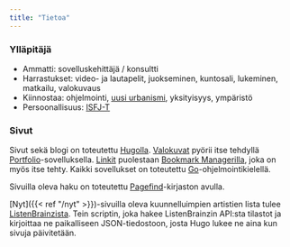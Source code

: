 ```yaml
---
title: "Tietoa"
---
```


### Ylläpitäjä
* Ammatti: sovelluskehittäjä / konsultti
* Harrastukset: video- ja lautapelit, juokseminen, kuntosali, lukeminen, matkailu, valokuvaus
* Kiinnostaa: ohjelmointi, [uusi urbanismi](https://fi.wikipedia.org/wiki/Uusi_urbanismi), yksityisyys, ympäristö
* Persoonallisuus: [ISFJ-T](https://www.16personalities.com/isfj-personality)

### Sivut
Sivut sekä blogi on toteutettu [Hugolla](https://gohugo.io/). [Valokuvat](https://photography.saaste.net/) pyörii itse tehdyllä [Portfolio](https://github.com/saaste/portfolio)-sovelluksella. [Linkit](https://links.saaste.net/) puolestaan [Bookmark Managerilla](https://github.com/saaste/bookmark-manager), joka on myös itse tehty. Kaikki sovellukset on toteutettu [Go](https://go.dev/)-ohjelmointikielellä.

Sivuilla oleva haku on toteutettu [Pagefind](https://pagefind.app/)-kirjaston avulla.

[Nyt]({{< ref "/nyt" >}})-sivuilla oleva kuunnelluimpien artistien lista tulee [ListenBrainzista](https://listenbrainz.org). Tein scriptin, joka hakee ListenBrainzin API:sta tilastot ja kirjoittaa ne paikalliseen JSON-tiedostoon, josta Hugo lukee ne aina kun sivuja päivitetään.
